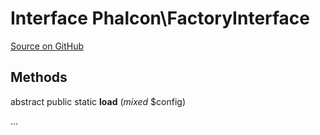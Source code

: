 # Interface **Phalcon\\FactoryInterface**

<a href="https://github.com/phalcon/cphalcon/blob/master/phalcon/factoryinterface.zep" class="btn btn-default btn-sm">Source on GitHub</a>

## Methods
abstract public static  **load** (*mixed* $config)

...


